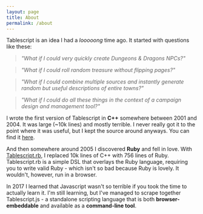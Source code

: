 ```yaml
---
layout: page
title: About
permalink: /about
---
```


Tablescript is an idea I had a _looooong_ time ago. It started with questions like these:

> _"What if I could very quickly create Dungeons &amp; Dragons NPCs?"_

> _"What if I could roll random treasure without flipping pages?"_

> _"What if I could combine multiple sources and instantly generate random but useful descriptions of entire towns?"_

> _"What if I could do all these things in the context of a campaign design and management tool?"_

I wrote the first version of Tablescript in __C++__ somewhere between 2001 and 2004. It was large (~10k lines) and mostly terrible. I never really got it to the point where it was useful, but I kept the source around anyways. You can find it [here](https://github.com/Tablescript/tablescript).

And then somewhere around 2005 I discovered __Ruby__ and fell in love. With [Tablescript.rb](https://github.com/Tablescript/tablescript.rb), I replaced 10k lines of C++ with 756 lines of Ruby. Tablescript.rb is a simple DSL that overlays the Ruby language, requiring you to write valid Ruby - which isn't so bad because Ruby is lovely. It wouldn't, however, run in a browser.

In 2017 I learned that Javascript wasn't so terrible if you took the time to actually learn it. I'm still learning, but I've managed to scrape together Tablescript.js - a standalone scripting language that is both __browser-embeddable__ and available as a __command-line tool__.
